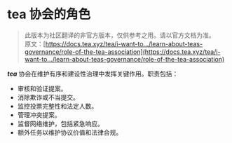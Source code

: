 # tea 协会的角色

> 此版本为社区翻译的非官方版本，仅供参考之用。请以官方文档为准。\
> 原文：[https://docs.tea.xyz/tea/i-want-to.../learn-about-teas-governance/role-of-the-tea-association](https://docs.tea.xyz/tea/i-want-to.../learn-about-teas-governance/role-of-the-tea-association)

_**tea**_ 协会在维护有序和建设性治理中发挥关键作用。职责包括：

* 审核和验证提案。
* 消除欺诈或不当提交。
* 监控投票完整性和法定人数。
* 管理冲突提案。
* 监督网络维护，包括紧急响应。
* 额外任务以维护协议价值和法律合规。
